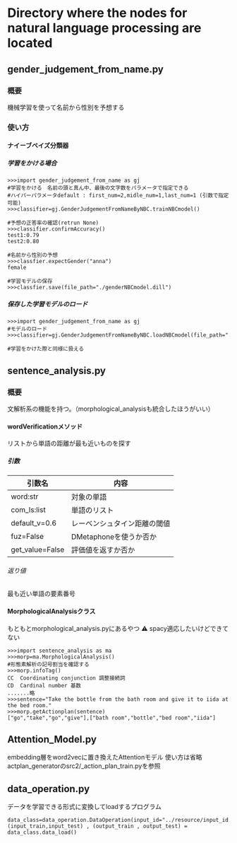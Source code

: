 # Directory where the nodes for natural language processing are located
## gender_judgement_from_name.py
### 概要
機械学習を使って名前から性別を予想する
### 使い方
#### ナイーブベイズ分類器
##### 学習をかける場合
```
>>>import gender_judgement_from_name as gj
#学習をかける　名前の頭と真ん中、最後の文字数をパラメータで指定できる
#ハイパーパラメータdefault : first_num=2,midle_num=1,last_num=1 (引数で指定可能)
>>>classifier=gj.GenderJudgementFromNameByNBC.trainNBCmodel()

#予想の正答率の確認(retrun None)
>>>classifier.confirmAccuracy()
test1:0.79
test2:0.80

#名前から性別の予想
>>>classfier.expectGender("anna")
female

#学習モデルの保存
>>>classfier.save(file_path="./genderNBCmodel.dill")

```
##### 保存した学習モデルのロード
```
>>>import gender_judgement_from_name as gj
#モデルのロード
>>>classifier=gj.GenderJudgementFromNameByNBC.loadNBCmodel(file_path="./genderNBCmodel.dill")

#学習をかけた際と同様に扱える
```

## sentence_analysis.py
### 概要
文解析系の機能を持つ。（morphological_analysisも統合したほうがいい）
#### wordVerificationメソッド
リストから単語の距離が最も近いものを探す
##### 引数
|  引数名  |  内容  |
| ---- | ---- |
|  word:str  |  対象の単語  |
|  com_ls:list  |  単語のリスト  |
|  default_v=0.6  |  レーベンシュタイン距離の閾値  |
|  fuz=False  |  DMetaphoneを使うか否か  |
|  get_value=False  |  評価値を返すか否か  |

###### 返り値
最も近い単語の要素番号

#### MorphologicalAnalysisクラス
もともとmorphological_analysis.pyにあるやつ
:warning: spacy適応したいけどできてない
```
>>>import sentence_analysis as ma
>>>morp=ma.MorphologicalAnalysis()
#形態素解析の記号割当を確認する
>>>morp.infoTag()
CC	Coordinating conjunction 調整接続詞
CD	Cardinal number	基数
.......略
>>>sentence="Take the bottle from the bath room and give it to iida at the bed room."
>>>morp.getActionplan(sentence)
["go","take","go","give"],["bath room","bottle","bed room","iida"]
```
## Attention_Model.py
embedding層をword2vecに置き換えたAttentionモデル
使い方は省略
actplan_generatorのsrc2/_action_plan_train.pyを参照

## data_operation.py
データを学習できる形式に変換してloadするプログラム
```
data_class=data_operation.DataOperation(input_id="../resource/input_id.txt",output_id="../resource/output_id.txt")
(input_train,input_test) , (output_train , output_test) = data_class.data_load()
```



